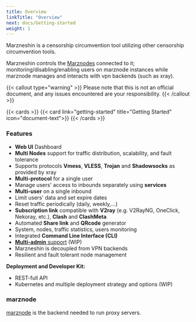 ```yaml
---
title: Overview
linkTitle: "Overview"
next: docs/Getting-started
weight: 1
---
```


Marzneshin is a censorship circumvention tool utilizing other censorship circumvention tools.

Marzneshin controls the [Marznodes](https://github.com/marzneshin/marznode)
connected to it; monitoring/disabling/enabling users on marznode instances while
marznode manages and interacts with vpn backends (such as xray).

{{< callout type="warning" >}}
   Please note that this is not an official document, and any issues encountered are your responsibility.
{{< /callout >}}

{{< cards >}}
  {{< card link="getting-started" title="Getting Started" icon="document-text">}}
{{< /cards >}}

### Features

- **Web UI** Dashboard
- **Multi Nodes** support for traffic distribution, scalability, and fault tolerance
- Supports protocols **Vmess**, **VLESS**, **Trojan** and **Shadowsocks** as provided by xray
- **Multi-protocol** for a single user
- Manage users' access to inbounds separately using **services**
- **Multi-user** on a single inbound
- Limit users' data and set expire dates
- Reset traffic periodically (daily, weekly,...)
- **Subscription link** compatible with **V2ray** (e.g. V2RayNG, OneClick, Nekoray, etc.), **Clash** and **ClashMeta**
- Automated **Share link** and **QRcode** generator
- System, nodes, traffic statistics, users monitoring
- Integrated **Command Line Interface (CLI)**
- [**Multi-admin** support](https://github.com/marzneshin/marzneshin/issues/73) (WIP)
- Marzneshin is decoupled from VPN backends
- Resilient and fault tolerant node management

**Deployment and Developer Kit:**

- REST-full API
- Kubernetes and multiple deployment strategy and options (WIP)

### marznode

[marznode](https://github.com/marzneshin/marznode) is the backend needed to run proxy servers.